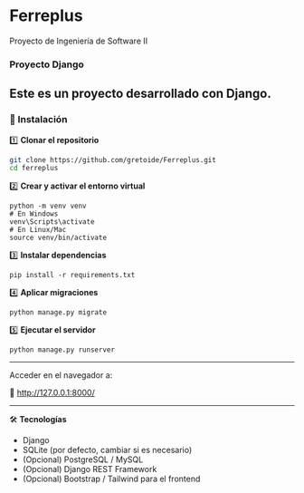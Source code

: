 # Ferreplus
 Proyecto de Ingeniería de Software II

### Proyecto Django

Este es un proyecto desarrollado con Django.
---

### 🚀 Instalación

1️⃣ **Clonar el repositorio**

```bash
git clone https://github.com/gretoide/Ferreplus.git
cd ferreplus
```

2️⃣ **Crear y activar el entorno virtual**

```
python -m venv venv
# En Windows
venv\Scripts\activate
# En Linux/Mac
source venv/bin/activate
```
3️⃣ **Instalar dependencias**

```
pip install -r requirements.txt
```
4️⃣ **Aplicar migraciones**
```
python manage.py migrate
```

5️⃣ **Ejecutar el servidor**
```
python manage.py runserver
```
---

Acceder en el navegador a:

🔗 http://127.0.0.1:8000/

---

🛠 **Tecnologías**
- Django
- SQLite (por defecto, cambiar si es necesario)
- (Opcional) PostgreSQL / MySQL
- (Opcional) Django REST Framework
- (Opcional) Bootstrap / Tailwind para el frontend
